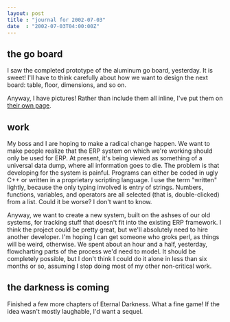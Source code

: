 ```yaml
---
layout: post
title : "journal for 2002-07-03"
date  : "2002-07-03T04:00:00Z"
---
```



## the go board

I saw the completed prototype of the aluminum go board, yesterday.  It is sweet!  I'll have to think carefully about how we want to design the next board:  table, floor, dimensions, and so on.

Anyway, I have pictures!  Rather than include them all inline, I've put them on  <a href='/images/go_board/'>their own page</a>.

## work

My boss and I are hoping to make a radical change happen.  We want to make people realize that the ERP system on which we're working should only be used for ERP.  At present, it's being viewed as something of a universal data dump, where all information goes to die.  The problem is that developing for the system is painful.  Programs can either be coded in ugly C++ or written in a proprietary scripting language.  I use the term "written" lightly, because the only typing involved is entry of strings.  Numbers, functions, variables, and operators are all selected (that is, double-clicked) from a list.  Could it be worse?  I don't want to know.

Anyway, we want to create a new system, built on the ashses of our old systems, for tracking stuff that doesn't fit into the existing ERP framework.  I think the project could be pretty great, but we'll absolutely need to hire another developer.  I'm hoping I can get someone who groks perl, as things will be weird, otherwise.  We spent about an hour and a half, yesterday, flowcharting parts of the process we'd need to model.  It should be completely possible, but I don't think I could do it alone in less than six months or so, assuming I stop doing most of my other non-critical work.

## the darkness is coming

Finished a few more chapters of Eternal Darkness.  What a fine game!  If the idea wasn't mostly laughable, I'd want a sequel.

